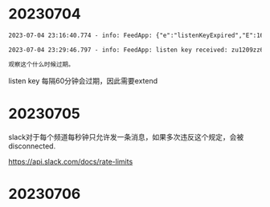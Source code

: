 # 20230704

```txt
2023-07-04 23:16:40.774 - info: FeedApp: {"e":"listenKeyExpired","E":1688483800764,"listenKey":"1BcwEMWwP7UVoko84BkgZHOdDsI3pOlGbEDdoY1tN2R9FsZ9bXeVekjADJ6Mz61L"}

2023-07-04 23:29:46.797 - info: FeedApp: listen key received: zu1209zz6xToikLEIzJ045ESySIqEZoSswC7TvDAdsCrStztWXjSUQDICT1ed2YA

观察这个什么时候过期。
```
listen key 每隔60分钟会过期，因此需要extend

# 20230705

slack对于每个频道每秒钟只允许发一条消息，如果多次违反这个规定，会被disconnected.

https://api.slack.com/docs/rate-limits

# 20230706


